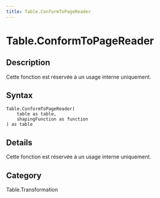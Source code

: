 ```yaml
---
title: Table.ConformToPageReader
---
```


# Table.ConformToPageReader


## Description

Cette fonction est réservée à un usage interne uniquement.


## Syntax

```powerquery
Table.ConformToPageReader(
    table as table,
    shapingFunction as function
) as table
```


## Details

Cette fonction est réservée à un usage interne uniquement.



## Category
Table.Transformation
